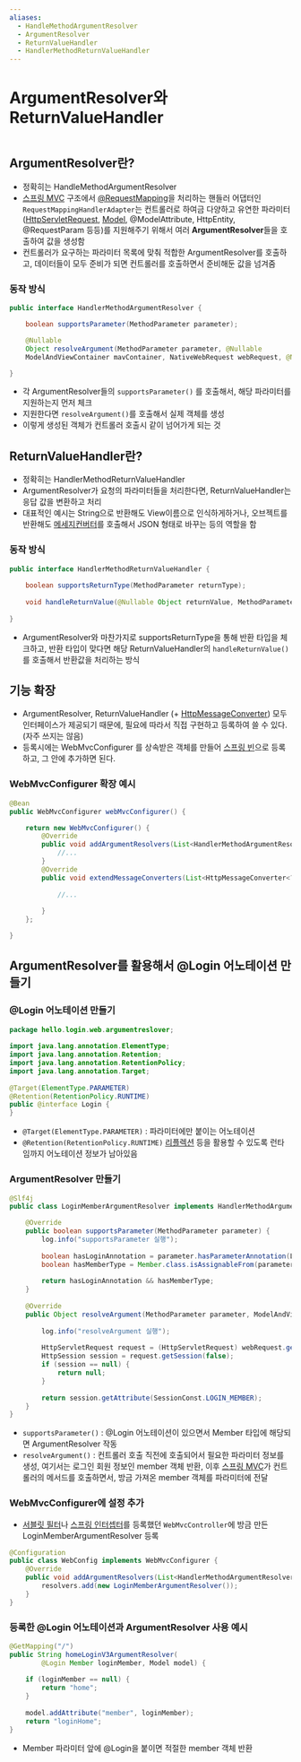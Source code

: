 ```yaml
---
aliases:
  - HandleMethodArgumentResolver
  - ArgumentResolver
  - ReturnValueHandler
  - HandlerMethodReturnValueHandler
---
```


# ArgumentResolver와 ReturnValueHandler

```table-of-contents
```

##  ArgumentResolver란?

- 정확히는 HandleMethodArgumentResolver
- [스프링 MVC](스프링%20MVC.md) 구조에서  [@RequestMapping](Controller.md)을 처리하는 핸들러 어댑터인 `RequestMappingHandlerAdapter`는 컨트롤러로 하여금 다양하고 유연한 파라미터([HttpServletRequest](HttpServletRequest.md), [Model](../../미완성%20문서/Model.md), @ModelAttribute, HttpEntity, @RequestParam 등등)를 지원해주기 위해서 여러 **ArgumentResolver**들을 호출하여 값을 생성함
- 컨트롤러가 요구하는 파라미터 목록에 맞춰 적합한 ArgumentResolver를 호출하고, 데이터들이 모두 준비가 되면 컨트롤러를 호출하면서 준비해둔 값을 넘겨줌

### 동작 방식

```java
public interface HandlerMethodArgumentResolver {

    boolean supportsParameter(MethodParameter parameter);

	@Nullable
    Object resolveArgument(MethodParameter parameter, @Nullable
    ModelAndViewContainer mavContainer, NativeWebRequest webRequest, @Nullable WebDataBinderFactory binderFactory) throws Exception;

}
```

- 각 ArgumentResolver들의 `supportsParameter()` 를 호출해서, 해당 파라미터를 지원하는지 먼저 체크
- 지원한다면 `resolveArgument()`를 호출해서 실제 객체를 생성
- 이렇게 생성된 객체가 컨트롤러 호출시 같이 넘어가게 되는 것


## ReturnValueHandler란?

- 정확히는 HandlerMethodReturnValueHandler
- ArgumentResolver가 요청의 파라미터들을 처리한다면, ReturnValueHandler는 응답 값을 변환하고 처리
- 대표적인 예시는 String으로 반환해도 View이름으로 인식하게하거나, 오브젝트를 반환해도 [메세지컨버터](HttpMessageConverter.md)를 호출해서 JSON 형태로 바꾸는 등의 역할을 함

### 동작 방식

```java
public interface HandlerMethodReturnValueHandler {  
  
    boolean supportsReturnType(MethodParameter returnType);  
  
    void handleReturnValue(@Nullable Object returnValue, MethodParameter returnType, ModelAndViewContainer mavContainer, NativeWebRequest webRequest) throws Exception;  
  
}
```

- ArgumentResolver와 마찬가지로 supportsReturnType을 통해 반환 타입을 체크하고, 반환 타입이 맞다면 해당 ReturnValueHandler의 `handleReturnValue()`를 호출해서 반환값을 처리하는 방식


## 기능 확장

- ArgumentResolver, ReturnValueHandler (+ [HttpMessageConverter](HttpMessageConverter.md)) 모두 인터페이스가 제공되기 때문에, 필요에 따라서 직접 구현하고 등록하여 쓸 수 있다. (자주 쓰지는 않음)
- 등록시에는 WebMvcConfigurer 를 상속받은 객체를 만들어 [스프링 빈](../스프링%20빈.md)으로 등록하고, 그 안에 추가하면 된다.
### WebMvcConfigurer 확장 예시
```java
@Bean
public WebMvcConfigurer webMvcConfigurer() {

	return new WebMvcConfigurer() {
		@Override
		public void addArgumentResolvers(List<HandlerMethodArgumentResolver> resolvers) {
			//...
		} 
		@Override
		public void extendMessageConverters(List<HttpMessageConverter<?>> converters) {
		
			//...
		
		} 
	};

}
```



## ArgumentResolver를 활용해서 @Login 어노테이션 만들기

### @Login 어노테이션 만들기
```java
package hello.login.web.argumentreslover;  
  
import java.lang.annotation.ElementType;  
import java.lang.annotation.Retention;  
import java.lang.annotation.RetentionPolicy;  
import java.lang.annotation.Target;  
  
@Target(ElementType.PARAMETER)  
@Retention(RetentionPolicy.RUNTIME)  
public @interface Login {  
}
```
- `@Target(ElementType.PARAMETER)` : 파라미터에만 붙이는 어노테이션
- `@Retention(RetentionPolicy.RUNTIME)` [리플렉션](../../미완성%20문서/리플렉션.md) 등을 활용할 수 있도록 런타임까지 어노테이션 정보가 남아있음

### ArgumentResolver 만들기
```java
@Slf4j  
public class LoginMemberArgumentResolver implements HandlerMethodArgumentResolver {  

    @Override  
    public boolean supportsParameter(MethodParameter parameter) {  
        log.info("supportsParameter 실행");  
  
        boolean hasLoginAnnotation = parameter.hasParameterAnnotation(Login.class);  
        boolean hasMemberType = Member.class.isAssignableFrom(parameter.getParameterType());  
  
        return hasLoginAnnotation && hasMemberType;  
    }  
  
    @Override  
    public Object resolveArgument(MethodParameter parameter, ModelAndViewContainer mavContainer, NativeWebRequest webRequest, WebDataBinderFactory binderFactory) throws Exception {  
  
        log.info("resolveArgument 실행");  
  
        HttpServletRequest request = (HttpServletRequest) webRequest.getNativeRequest();  
        HttpSession session = request.getSession(false);  
        if (session == null) {  
            return null;  
        }  
  
        return session.getAttribute(SessionConst.LOGIN_MEMBER);  
    }  
}
```
- `supportsParameter()` : @Login 어노테이션이 있으면서 Member 타입에 해당되면 ArgumentResolver 작동
- `resolveArgument()` : 컨트롤러 호출 직전에 호출되어서 필요한 파라미터 정보를 생성, 여기서는 로그인 회원 정보인 member 객체 반환, 이후 [스프링 MVC](스프링%20MVC.md)가 컨트롤러의 메서드를 호출하면서, 방금 가져온 member 객체를 파라미터에 전달

### WebMvcConfigurer에 설정 추가
- [서블릿 필터](../서블릿%20필터.md)나 [스프링 인터셉터](../스프링%20인터셉터.md)를 등록했던 `WebMvcController`에 방금 만든 LoginMemberArgumentResolver 등록
```java
@Configuration  
public class WebConfig implements WebMvcConfigurer {  
    @Override  
    public void addArgumentResolvers(List<HandlerMethodArgumentResolver> resolvers) {  
        resolvers.add(new LoginMemberArgumentResolver());  
    }
}
```


### 등록한 @Login 어노테이션과 ArgumentResolver 사용 예시

```java
@GetMapping("/")  
public String homeLoginV3ArgumentResolver(  
        @Login Member loginMember, Model model) {  
  
    if (loginMember == null) {  
        return "home";  
    }  
  
    model.addAttribute("member", loginMember);  
    return "loginHome";  
}
```
- Member 파라미터 앞에 @Login을 붙이면 적절한 member 객체 반환